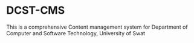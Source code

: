 # DCST-CMS
This is a comprehensive Content management system for Department of Computer and Software Technology, University of Swat 
